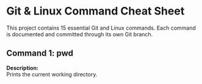 # Git & Linux Command Cheat Sheet

This project contains 15 essential Git and Linux commands.
Each command is documented and committed through its own Git branch.

## Command 1: pwd

**Description:**  
Prints the current working directory.

